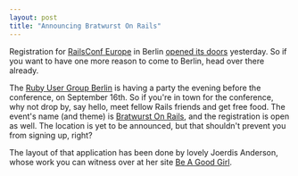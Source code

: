 ```yaml
---
layout: post
title: "Announcing Bratwurst On Rails"
---
```

Registration for <a href="http://www.railsconfeurope.com/">RailsConf Europe</a> in Berlin <a href="http://www.railsconfeurope.com/pub/w/61/register.html">opened its doors</a> yesterday. So if you want to have one more reason to come to Berlin, head over there already.

The <a href="http://www.rug-b.com/">Ruby User Group Berlin</a> is having a party the evening before the conference, on September 16th. So if you're in town for the conference, why not drop by, say hello, meet fellow Rails friends and get free food. The event's name (and theme) is <a href="http://www.bratwurst-on-rails.com/">Bratwurst On Rails</a>, and the registration is open as well. The location is yet to be announced, but that shouldn't prevent you from signing up, right?

The layout of that application has been done by lovely Joerdis Anderson, whose work you can witness over at her site <a href="http://www.beagoodgirl.net/">Be A Good Girl</a>.